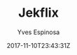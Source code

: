 ---
title: "Jekflix"
github: https://github.com/yvesespinosa/jekyll-html5up-fractal
demo: https://yvesespinosa.github.io/jekyll-html5up-fractal/
author: Yves Espinosa
draft: true
ssg:
  - Jekyll
cms:
  - No Cms
date: 2017-11-10T23:43:31Z
github_branch: master
---